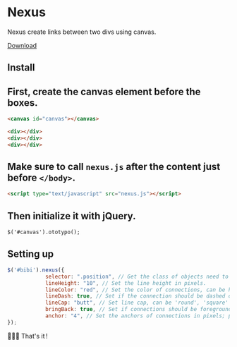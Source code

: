 # Nexus
Nexus create links between two divs using canvas.

[Download](https://raw.githubusercontent.com/brunolandowski/nexus/master/nexus.js)
## Install
## First, create the canvas element before the boxes.
```HTML 
<canvas id="canvas"></canvas>

<div></div>
<div></div>
<div></div>
```
## Make sure to call `nexus.js` after the content just before `</body>`.
```HTML
<script type="text/javascript" src="nexus.js"></script>
```
## Then initialize it with jQuery. 
```jQuery
$('#canvas').ototypo();		
```
## Setting up
```JavaScript
$('#bibi').nexus({
		  	selector: ".position", // Get the class of objects need to be connected.
            lineHeight: "10", // Set the line height in pixels.
            lineColor: "red", // Set the color of connections, can be hexa, rgb or names.
            lineDash: true, // Set if the connection should be dashed or lined by using true/false.
			lineCap: "butt", // Set line cap, can be 'round', 'square' or 'butt'.
            bringBack: true, // Set if connections should be foreground or background as the canvas and boxes will overlap.
            anchor: "4", // Set the anchors of connections in pixels; positive value if inside the boxes, negative if outside.
});
```
:cactus::cactus::cactus: That's it&#8239;!